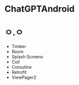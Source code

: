 # ChatGPTAndroid

# ㅇ.ㅇ
- Timber
- Room
- Splash Screens
- Coil
- Coroutine
- Retrofit
- ViewPager2
